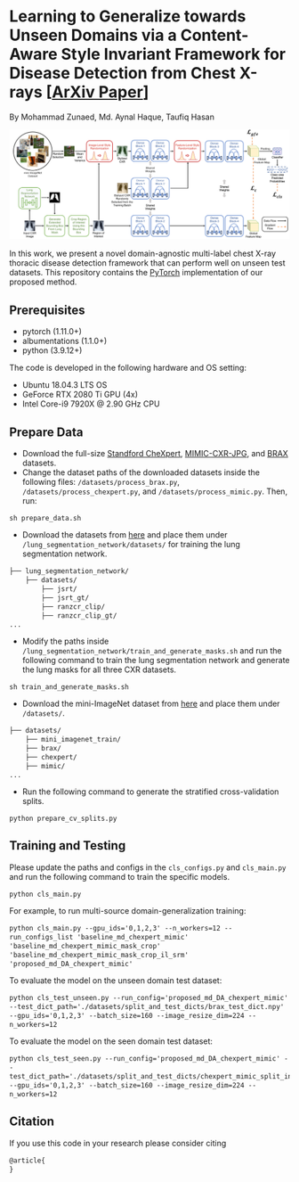 # Learning to Generalize towards Unseen Domains via a Content-Aware Style Invariant Framework for Disease Detection from Chest X-rays [[ArXiv Paper]()]
By Mohammad Zunaed, Md. Aynal Haque, Taufiq Hasan

![](images/proposed_framework.png)

In this work, we present a novel domain-agnostic multi-label chest X-ray thoracic disease detection framework that can perform well on unseen test datasets. This repository contains the [PyTorch](http://pytorch.org/) implementation of our proposed method.

## Prerequisites
- pytorch (1.11.0+)
- albumentations (1.1.0+)
- python (3.9.12+)

The code is developed in the following hardware and OS setting:
- Ubuntu 18.04.3 LTS OS
- GeForce RTX 2080 Ti GPU (4x)
- Intel Core-i9 7920X @ 2.90 GHz CPU

## Prepare Data
- Download the full-size [Standford CheXpert](https://stanfordaimi.azurewebsites.net/datasets/8cbd9ed4-2eb9-4565-affc-111cf4f7ebe2), [MIMIC-CXR-JPG](https://physionet.org/content/mimic-cxr-jpg/2.0.0/), and [BRAX](https://physionet.org/content/brax/1.1.0/) datasets.
- Change the dataset paths of the downloaded datasets inside the following files: `/datasets/process_brax.py`, `/datasets/process_chexpert.py`, and `/datasets/process_mimic.py`. Then, run:
```
sh prepare_data.sh
```
- Download the datasets from [here](https://www.kaggle.com/datasets/mohammadzunaed/lung-segmentation-datasets) and place them under `/lung_segmentation_network/datasets/`  for training the lung segmentation network.
```
├── lung_segmentation_network/
    ├── datasets/     
        ├── jsrt/
        ├── jsrt_gt/
        ├── ranzcr_clip/
        ├── ranzcr_clip_gt/			
...
```
- Modify the paths inside `/lung_segmentation_network/train_and_generate_masks.sh` and run the following command to train the lung segmentation network and generate the lung masks for all three CXR datasets.
```
sh train_and_generate_masks.sh
```
- Download the mini-ImageNet dataset from [here](https://www.kaggle.com/datasets/mohammadzunaed/mini-imagenet) and place them under `/datasets/`.
```
├── datasets/   
    ├── mini_imagenet_train/
    ├── brax/
    ├── chexpert/
    ├── mimic/			
...
```
- Run the following command to generate the stratified cross-validation splits.
```
python prepare_cv_splits.py
```

## Training and Testing
Please update the paths and configs in the `cls_configs.py` and `cls_main.py` and run the following command to train the specific models.
```
python cls_main.py
```

For example, to run multi-source domain-generalization training:
```
python cls_main.py --gpu_ids='0,1,2,3' --n_workers=12 --run_configs_list 'baseline_md_chexpert_mimic' 'baseline_md_chexpert_mimic_mask_crop' 'baseline_md_chexpert_mimic_mask_crop_il_srm' 'proposed_md_DA_chexpert_mimic'
```

To evaluate the model on the unseen domain test dataset:
```
python cls_test_unseen.py --run_config='proposed_md_DA_chexpert_mimic' --test_dict_path='./datasets/split_and_test_dicts/brax_test_dict.npy' --gpu_ids='0,1,2,3' --batch_size=160 --image_resize_dim=224 --n_workers=12
```

To evaluate the model on the seen domain test dataset:
```
python cls_test_seen.py --run_config='proposed_md_DA_chexpert_mimic' --test_dict_path='./datasets/split_and_test_dicts/chexpert_mimic_split_info_dict.npy' --gpu_ids='0,1,2,3' --batch_size=160 --image_resize_dim=224 --n_workers=12
```

## Citation
If you use this code in your research please consider citing
```
@article{
}
```
